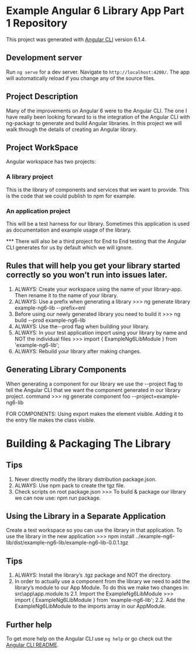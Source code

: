 # Example Angular 6 Library App Part 1 Repository

This project was generated with [Angular CLI](https://github.com/angular/angular-cli) version 6.1.4.

## Development server

Run `ng serve` for a dev server. Navigate to `http://localhost:4200/`. The app will automatically reload if you change any of the source files.

## Project Description

Many of the improvements on Angular 6 were to the Angular CLI. The one I have really been looking forward to is the integration of the Angular CLI with ng-packagr to generate and build Angular libraries. In this project we will walk through the details of creating an Angular library.

## Project WorkSpace

Angular workspace has two projects:

### A library project

This is the library of components and services that we want to provide. This is the code that we could publish to npm for example.

### An application project

This will be a test harness for our library. Sometimes this application is used as documentation and example usage of the library.

\*\*\* There will also be a third project for End to End testing that the Angular CLI generates for us by default which we will ignore.

## Rules that will help you get your library started correctly so you won’t run into issues later.

1. ALWAYS: Create your workspace using the name of your library-app. Then rename it to the name of your library.
2. ALWAYS: Use a prefix when generating a library >>> ng generate library example-ng6-lib --prefix=enl
3. Before using our newly generated library you need to build it >>> ng build --prod example-ng6-lib
4. ALWAYS: Use the--prod flag when building your library.
5. ALWAYS: In your test application import using your library by name and NOT the individual files >>> import { ExampleNg6LibModule } from 'example-ng6-lib';
6. ALWAYS: Rebuild your library after making changes.

## Generating Library Components

When generating a component for our library we use the --project flag to tell the Angular CLI that we want the component generated in our library project.
command >>> ng generate component foo --project=example-ng6-lib

FOR COMPONENTS:
Using export makes the element visible.
Adding it to the entry file makes the class visible.

# Building & Packaging The Library

## Tips

1. Never directly modify the library distribution package.json.
2. ALWAYS: Use npm pack to create the tgz file.
3. Check scripts on root package.json >>> To build & package our library we can now use: npm run package.

## Using the Library in a Separate Application

Create a test workspace so you can use the library in that application.
To use the library in the new application >>> npm install ../example-ng6-lib/dist/example-ng6-lib/example-ng6-lib-0.0.1.tgz

## Tips

1. ALWAYS: Install the library’s .tgz package and NOT the directory.
2. In order to actually use a component from the library we need to add the library’s module to our App Module. To do this we make two changes in: src\app\app.module.ts
   2.1. Import the ExampleNg6LibModule >>> import { ExampleNg6LibModule } from 'example-ng6-lib';
   2.2. Add the ExampleNg6LibModule to the imports array in our AppModule.

## Further help

To get more help on the Angular CLI use `ng help` or go check out the [Angular CLI README](https://github.com/angular/angular-cli/blob/master/README.md).
